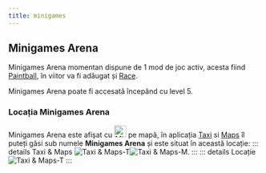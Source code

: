 ```yaml
---
title: minigames
---
```


## Minigames Arena
Minigames Arena momentan dispune de 1 mod de joc activ, acesta fiind [Paintball](./paintball.md), în viitor va fi adăugat și [Race]().

Minigames Arena poate fi accesată începând cu level 5.

### Locația Minigames Arena
Minigames Arena este afișat cu <Image src="https://i.imgur.com/ET4UM1C.png" alt="MinigamesArena-Icon" width="24"/> pe mapă, în aplicația [Taxi](../general/phone#taxi) si [Maps](../general/phone#maps) îl puteți găsi sub numele **Minigames Arena** și este situat în această locație:
::: details Taxi & Maps
<Image src="https://i.imgur.com/JR42rAu.png" alt="Taxi & Maps-T" /><Image src="https://i.imgur.com/tS1Wvpp.png" alt="Taxi & Maps-M" />.
:::
::: details Locație
<Image src="https://i.imgur.com/EPf361G.png" alt="Taxi & Maps-T" />
:::

